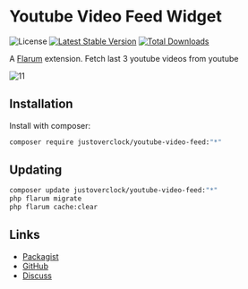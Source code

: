 # Youtube Video Feed Widget

![License](https://img.shields.io/badge/license-MIT-blue.svg) [![Latest Stable Version](https://img.shields.io/packagist/v/justoverclock/youtube-video-feed.svg)](https://packagist.org/packages/justoverclock/youtube-video-feed) [![Total Downloads](https://img.shields.io/packagist/dt/justoverclock/youtube-video-feed.svg)](https://packagist.org/packages/justoverclock/youtube-video-feed)

A [Flarum](http://flarum.org) extension. Fetch last 3 youtube videos from youtube

![11](https://user-images.githubusercontent.com/79002016/128869390-947be3b5-bf7d-4de2-b072-0d1821421173.png)


## Installation

Install with composer:

```sh
composer require justoverclock/youtube-video-feed:"*"
```

## Updating

```sh
composer update justoverclock/youtube-video-feed:"*"
php flarum migrate
php flarum cache:clear
```

## Links

- [Packagist](https://packagist.org/packages/justoverclock/youtube-video-feed)
- [GitHub](https://github.com/justoverclock/youtube-video-feed)
- [Discuss](https://discuss.flarum.org/d/PUT_DISCUSS_SLUG_HERE)
